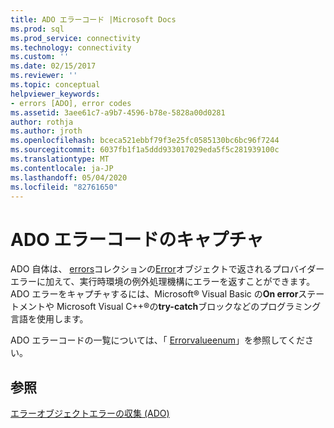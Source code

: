 ```yaml
---
title: ADO エラーコード |Microsoft Docs
ms.prod: sql
ms.prod_service: connectivity
ms.technology: connectivity
ms.custom: ''
ms.date: 02/15/2017
ms.reviewer: ''
ms.topic: conceptual
helpviewer_keywords:
- errors [ADO], error codes
ms.assetid: 3aee61c7-a9b7-4596-b78e-5828a00d0281
author: rothja
ms.author: jroth
ms.openlocfilehash: bceca521ebbf79f3e25fc0585130bc6bc96f7244
ms.sourcegitcommit: 6037fb1f1a5ddd933017029eda5f5c281939100c
ms.translationtype: MT
ms.contentlocale: ja-JP
ms.lasthandoff: 05/04/2020
ms.locfileid: "82761650"
---
```

# <a name="capture-ado-error-codes"></a>ADO エラーコードのキャプチャ
ADO 自体は、 [errors](../../../ado/reference/ado-api/errors-collection-ado.md)コレクションの[Error](../../../ado/reference/ado-api/error-object.md)オブジェクトで返されるプロバイダーエラーに加えて、実行時環境の例外処理機構にエラーを返すことができます。 ADO エラーをキャプチャするには、Microsoft® Visual Basic の**On error**ステートメントや Microsoft Visual C++®の**try-catch**ブロックなどのプログラミング言語を使用します。

 ADO エラーコードの一覧については、「 [Errorvalueenum](../../../ado/reference/ado-api/errorvalueenum.md)」を参照してください。

## <a name="see-also"></a>参照
 [エラーオブジェクト](../../../ado/reference/ado-api/error-object.md)[エラーの収集 (ADO)](../../../ado/reference/ado-api/errors-collection-ado.md)
